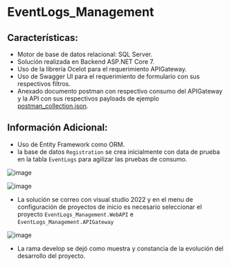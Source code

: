 # EventLogs_Management

## Características:
- Motor de base de datos relacional: SQL Server.
- Solución realizada en Backend ASP.NET Core 7.
- Uso de la librería Ocelot para el requerimiento APIGateway.
- Uso de Swagger UI para el requerimiento de formulario con sus respectivos filtros.
- Anexado documento postman con respectivo consumo del APIGateway y la API con sus respectivos payloads de ejemplo [postman_collection.json](https://github.com/larry-noriega/EventLogs_Management/blob/master/Documentation/Event%20Logs%20API.postman_collection.json).

## Información Adicional:
- Uso de Entity Framework como ORM.
- la base de datos `Registration` se crea inicialmente con data de prueba en la tabla `EventLogs` para agilizar las pruebas de consumo.

![image](https://github.com/user-attachments/assets/6db56a1c-28e5-4b1f-8ace-6cc6cf93799b)

![image](https://github.com/user-attachments/assets/2e505395-0f43-4a1d-a1ea-67516b3c9386)


- La solución se correo con visual studio 2022 y en el menu de configuración de proyectos de inicio es necesario seleccionar el proyecto `EventLogs_Management.WebAPI` e `EventLogs_Management.APIGateway`

![image](https://github.com/user-attachments/assets/e7b10beb-7de8-4652-9f0e-0f0bb3f05c92)

- La rama develop se dejó como muestra y constancia de la evolución del desarrollo del proyecto.
